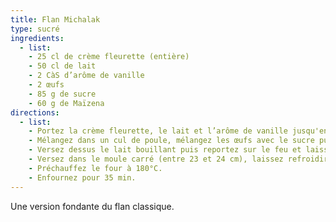 ```yaml
---
title: Flan Michalak
type: sucré
ingredients:
  - list:
    - 25 cl de crème fleurette (entière)
    - 50 cl de lait
    - 2 CàS d’arôme de vanille
    - 2 œufs
    - 85 g de sucre
    - 60 g de Maïzena
directions:
  - list:
    - Portez la crème fleurette, le lait et l’arôme de vanille jusqu'en début d'ébullition.
    - Mélangez dans un cul de poule, mélangez les œufs avec le sucre puis avec la Maïzena.
    - Versez dessus le lait bouillant puis reportez sur le feu et laissez cuire 30 secondes après la reprise de l’ébullition.
    - Versez dans le moule carré (entre 23 et 24 cm), laissez refroidir à température ambiante puis déposez le moule dans le réfrigérateur.
    - Préchauffez le four à 180°C.
    - Enfournez pour 35 min.
---
```


Une version fondante du flan classique.
